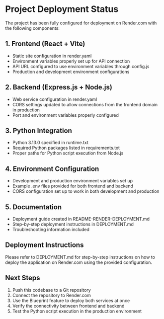 # Project Deployment Status

The project has been fully configured for deployment on Render.com with the following components:

## 1. Frontend (React + Vite)
- Static site configuration in render.yaml
- Environment variables properly set up for API connection
- API URL configured to use environment variables through config.js
- Production and development environment configurations

## 2. Backend (Express.js + Node.js)
- Web service configuration in render.yaml
- CORS settings updated to allow connections from the frontend domain in production
- Port and environment variables properly configured

## 3. Python Integration
- Python 3.13.0 specified in runtime.txt
- Required Python packages listed in requirements.txt
- Proper paths for Python script execution from Node.js

## 4. Environment Configuration
- Development and production environment variables set up
- Example .env files provided for both frontend and backend
- CORS configuration set up to work in both development and production

## 5. Documentation
- Deployment guide created in README-RENDER-DEPLOYMENT.md
- Step-by-step deployment instructions in DEPLOYMENT.md
- Troubleshooting information included

## Deployment Instructions

Please refer to DEPLOYMENT.md for step-by-step instructions on how to deploy the application on Render.com using the provided configuration.

## Next Steps

1. Push this codebase to a Git repository
2. Connect the repository to Render.com
3. Use the Blueprint feature to deploy both services at once
4. Verify the connectivity between frontend and backend
5. Test the Python script execution in the production environment